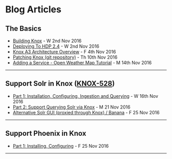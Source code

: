 # Blog Articles

## The Basics
  * [Building Knox](/blog/BUILDING_KNOX.md) - W 2nd Nov 2016
  * [Deploying To HDP 2.4](/blog/DEPLOYING_TO_HDP_2.4.md) - W 2nd Nov 2016
  * [Knox A3 Architecture Overview](/blog/KNOX_A3AO.md) - F 4th Nov 2016
  * [Patching Knox (git repository)](/blog/PATCHING.md) - Th 10th Nov 2016
  * [Adding a Service - Open Weather Map Tutorial](/blog/KNOX_OPENWEATHER_MAP_TUTORIAL.md) - M 14th Nov 2016

----

## Support Solr in Knox ([KNOX-528](https://issues.apache.org/jira/browse/KNOX-528))
  * [Part 1: Installation, Configuring, Ingestion and Querying](/blog/KNOX_SOLR_PART1.md) - W 16th Nov 2016
  * [Part 2: Support Querying Solr via Knox](/blog/KNOX_SOLR_PART2.md) - M 21 Nov 2016
  * [Alternative Solr GUI (proxied through Knox) / Banana](/blog/KNOX_SOLR_GUI.md) - F 25 Nov 2016

----

## Support Phoenix in Knox
 * [Part 1: Installing, Configuring](/blog/KNOX_PHOENIX_PART1.md) - F 25 Nov 2016

----
